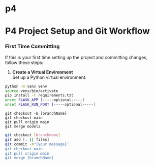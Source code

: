 # p4
# P4 Project Setup and Git Workflow

### First Time Committing
If this is your first time setting up the project and committing changes, follow these steps:

1. **Create a Virtual Environment**  
   Set up a Python virtual environment:
```bash
python -m venv venv
source venv/bin/activate
pip install -r requirements.txt
unset FLASK_APP [-----optional-----]
unset FLASK_RUN_PORT [-----optional-----] 
```
    git checkout -b [branchName]
    git checkout main
    git pull origin main
    git merge models





```bash
git checkout [branchName]
git add [. || files]
git commit -m"[your message]'
git checkout main
git pull origin main
git merge [branchName]
```